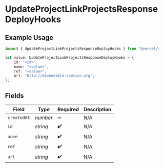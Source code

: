 # UpdateProjectLinkProjectsResponseDeployHooks

## Example Usage

```typescript
import { UpdateProjectLinkProjectsResponseDeployHooks } from "@vercel/sdk/models/operations";

let value: UpdateProjectLinkProjectsResponseDeployHooks = {
    id: "<id>",
    name: "<value>",
    ref: "<value>",
    url: "http://dependable-caption.org",
};
```

## Fields

| Field              | Type               | Required           | Description        |
| ------------------ | ------------------ | ------------------ | ------------------ |
| `createdAt`        | *number*           | :heavy_minus_sign: | N/A                |
| `id`               | *string*           | :heavy_check_mark: | N/A                |
| `name`             | *string*           | :heavy_check_mark: | N/A                |
| `ref`              | *string*           | :heavy_check_mark: | N/A                |
| `url`              | *string*           | :heavy_check_mark: | N/A                |
